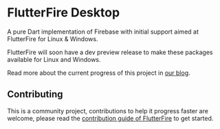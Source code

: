 # FlutterFire Desktop

A pure Dart implementation of Firebase with initial support aimed at FlutterFire for Linux & Windows.

FlutterFire will soon have a dev preview release to make these packages available for Linux and Windows.

Read more about the current progress of this project in [our blog](https://invertase.io/blog/announcing-flutterfire-desktop).

## Contributing

This is a community project, contributions to help it progress faster are welcome, please read the [contribution guide of FlutterFire](https://github.com/FirebaseExtended/flutterfire/blob/master/CONTRIBUTING.md) to get started.
